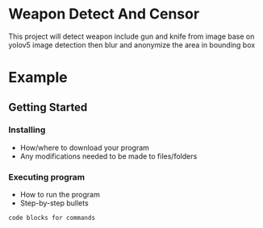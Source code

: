 # Weapon Detect And Censor

  This project will detect weapon include gun and knife from image base on yolov5 image detection then blur and anonymize the area in bounding box

# Example


## Getting Started

### Installing

* How/where to download your program
* Any modifications needed to be made to files/folders

### Executing program

* How to run the program
* Step-by-step bullets
```
code blocks for commands
```
